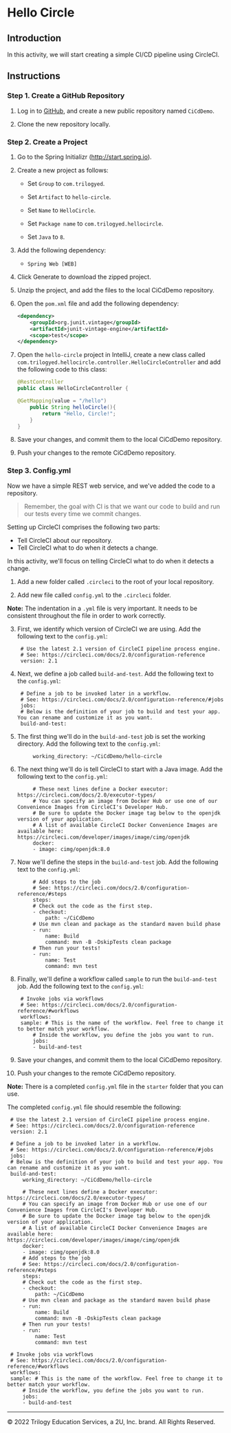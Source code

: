 # Hello Circle

## Introduction

In this activity, we will start creating a simple CI/CD pipeline using CircleCI.


## Instructions

### Step 1. Create a GitHub Repository

1. Log in to [GitHub](https://github.com/), and create a new public repository named `CiCdDemo`.

2. Clone the new repository locally.

### Step 2. Create a Project

1. Go to the Spring Initializr (http://start.spring.io).

2. Create a new project as follows:

   * Set ```Group``` to ```com.trilogyed```.

   * Set ```Artifact``` to ```hello-circle```.

   * Set ```Name``` to ```HelloCircle```.

   * Set ```Package name``` to ```com.trilogyed.hellocircle```.

   * Set ```Java``` to ```8```. 

3. Add the following dependency:

   * ```Spring Web [WEB]```

4. Click Generate to download the zipped project.

5. Unzip the project, and add the files to the local CiCdDemo repository.

6. Open the `pom.xml` file and add the following dependency:

    ```xml
    <dependency>
        <groupId>org.junit.vintage</groupId>
        <artifactId>junit-vintage-engine</artifactId>
        <scope>test</scope>
    </dependency>
    ```

7. Open the `hello-circle` project in IntelliJ, create a new class called `com.trilogyed.hellocircle.controller.HelloCircleController` and add the following code to this class:

    ```java
    @RestController
    public class HelloCircleController {

    @GetMapping(value = "/hello")
        public String helloCircle(){
            return "Hello, Circle!";
        }
    }
    ```

8. Save your changes, and commit them to the local CiCdDemo repository.

9. Push your changes to the remote CiCdDemo repository.

### Step 3. Config.yml

Now we have a simple REST web service, and we've added the code to a repository.

>Remember, the goal with CI is that we want our code to build and run our tests every time we commit changes.

Setting up CircleCI comprises the following two parts:
- Tell CircleCI about our repository.
- Tell CircleCI what to do when it detects a change.

In this activity, we'll focus on telling CircleCI what to do when it detects a change.

1. Add a new folder called `.circleci` to the root of your local repository.

2. Add new file called `config.yml` to the `.circleci` folder.

**Note:** The indentation in a `.yml` file is very important. It needs to be consistent throughout the file in order to work correctly.

3. First, we identify which version of CircleCI we are using. Add the following text to the `config.yml`:
   ```
    # Use the latest 2.1 version of CircleCI pipeline process engine.
    # See: https://circleci.com/docs/2.0/configuration-reference
    version: 2.1
   ```

4. Next, we define a job called `build-and-test`. Add the following text to the `config.yml`:
   ```
    # Define a job to be invoked later in a workflow.
    # See: https://circleci.com/docs/2.0/configuration-reference/#jobs
    jobs:
    # Below is the definition of your job to build and test your app. You can rename and customize it as you want.
    build-and-test:
   ```

5. The first thing we'll do in the `build-and-test` job is set the working directory. Add the following text to the `config.yml`:
   ```
        working_directory: ~/CiCdDemo/hello-circle
   ```

6. The next thing we'll do is tell CircleCI to start with a Java image. Add the following text to the `config.yml`:
   ```
        # These next lines define a Docker executor: https://circleci.com/docs/2.0/executor-types/
        # You can specify an image from Docker Hub or use one of our Convenience Images from CircleCI's Developer Hub.
        # Be sure to update the Docker image tag below to the openjdk version of your application.
        # A list of available CircleCI Docker Convenience Images are available here: https://circleci.com/developer/images/image/cimg/openjdk
        docker:
        - image: cimg/openjdk:8.0
   ```

7. Now we'll define the steps in the `build-and-test` job. Add the following text to the `config.yml`:
   ```
        # Add steps to the job
        # See: https://circleci.com/docs/2.0/configuration-reference/#steps
        steps:
        # Check out the code as the first step.
        - checkout:
            path: ~/CiCdDemo
        # Use mvn clean and package as the standard maven build phase
        - run:
            name: Build
            command: mvn -B -DskipTests clean package
        # Then run your tests!
        - run:
            name: Test
            command: mvn test
   ```

8. Finally, we'll define a workflow called `sample` to run the `build-and-test` job. Add the following text to the `config.yml`:
   ```
    # Invoke jobs via workflows
    # See: https://circleci.com/docs/2.0/configuration-reference/#workflows
    workflows:
    sample: # This is the name of the workflow. Feel free to change it to better match your workflow.
        # Inside the workflow, you define the jobs you want to run.
        jobs:
        - build-and-test
   ```

9. Save your changes, and commit them to the local CiCdDemo repository.

10. Push your changes to the remote CiCdDemo repository.

**Note:** There is a completed `config.yml` file in the `starter` folder that you can use.

The completed `config.yml` file should resemble the following:

   ```
    # Use the latest 2.1 version of CircleCI pipeline process engine.
    # See: https://circleci.com/docs/2.0/configuration-reference
    version: 2.1

    # Define a job to be invoked later in a workflow.
    # See: https://circleci.com/docs/2.0/configuration-reference/#jobs
    jobs:
    # Below is the definition of your job to build and test your app. You can rename and customize it as you want.
    build-and-test:
        working_directory: ~/CiCdDemo/hello-circle

        # These next lines define a Docker executor: https://circleci.com/docs/2.0/executor-types/
        # You can specify an image from Docker Hub or use one of our Convenience Images from CircleCI's Developer Hub.
        # Be sure to update the Docker image tag below to the openjdk version of your application.
        # A list of available CircleCI Docker Convenience Images are available here: https://circleci.com/developer/images/image/cimg/openjdk
        docker:
        - image: cimg/openjdk:8.0
        # Add steps to the job
        # See: https://circleci.com/docs/2.0/configuration-reference/#steps
        steps:
        # Check out the code as the first step.
        - checkout:
            path: ~/CiCdDemo
        # Use mvn clean and package as the standard maven build phase
        - run:
            name: Build
            command: mvn -B -DskipTests clean package
        # Then run your tests!
        - run:
            name: Test
            command: mvn test

    # Invoke jobs via workflows
    # See: https://circleci.com/docs/2.0/configuration-reference/#workflows
    workflows:
    sample: # This is the name of the workflow. Feel free to change it to better match your workflow.
        # Inside the workflow, you define the jobs you want to run.
        jobs:
        - build-and-test
   ```

---

© 2022 Trilogy Education Services, a 2U, Inc. brand. All Rights Reserved.

